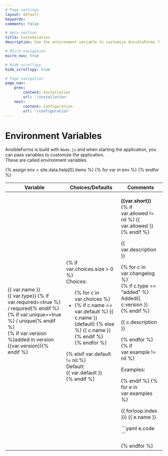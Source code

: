 ```yaml
---
# Page settings
layout: default
keywords:
comments: false

# Hero section
title: Customization
description: Use the environment variable to customize AnsibleForms ?

# Micro navigation
micro_nav: true

# Hide scrollspy
hide_scrollspy: true

# Page navigation
page_nav:
    prev:
        content: Installation
        url: '/installation'
    next:
        content: Configuration
        url: '/configuration'
---
```


# Environment Variables

AnsibleForms is build with `Node.js` and when starting the application, you can pass variables to customize the application.  
These are called environment variables.  

<table class="table-responsive">
      <thead>
        <tr>
          <th>Variable</th>
          <th>Choices/Defaults</th>
          <th>Comments</th>
        </tr>
      </thead>
      <tbody>
{% assign env = site.data.help[0].items %}
{% for var in env %}
        <tr>
          <td>
            <span class="fw-bold">{{ var.name }}</span><br>
            <span class="has-text-primary">{{ var.type}}</span>
            {% if var.required==true %}<span class="has-text-danger"> / required</span>{% endif %}
            {% if var.unique==true %}<span v-if="f.unique" class="has-text-warning"> / unique</span>{% endif %}
            <br>
            {% if var.version %}<span v-if="f.version" class="is-italic has-text-success">added in version {{var.version}}</span>{% endif %}
          </td>
          <td>
            {% if var.choices.size > 0 %}
            <div class="">
              <span class="fw-bold">Choices:</span><br>
              <ul>
                {% for c in var.choices %}
                <li>
                  {% if c.name == var.default %}
                  <span title="{{ c.description }}" class="has-text-info">{{ c.name }} (default)</span>
                  {% else %}
                  <span title="{{ c.description }}">{{ c.name }}</span>
                  {% endif %}
                </li>
                {% endfor %}
              </ul>
            </div>
            {% elsif var.default != nil %}               
            <div>
              <span class="fw-bold">Default:</span><br>
              <span class="">{{ var.default }}</span>
            </div>   
            {% endif %}       
          </td>
          <td>
            <p>
              <strong>{{var.short}}</strong><br>
              {% if var.allowed != nil %}
              <span class="has-text-primary">{{ var.allowed }}</span>
              {% endif %}
            </p>
            <p markdown="1">
              {{ var.description }}
            </p>
            {% for c in var.changelog %}
            <div class="callout callout--info">
              {% if c.type == "added" %}
              <div class="tags has-addons mb-1">
                <span class="tag is-dark">Added</span><span class="tag is-success">{{ c.version }}</span>
              </div>
              {% endif %}
              <p markdown="1">
                {{ c.description }}
              </p>
            </div>
            {% endfor %}
            {% if var.example != nil %}
            <p class="fw-bold">
              Examples:
            </p>
            {% endif %}
            {% for e in var.examples %}
            <div>
              <p class="fw-bold mt-2">{{ forloop.index }}) {{ e.name }}</p>
              <p markdown="1">
```yaml
e.code
```
              </p>
            </div>
            {% endfor %}
          </td>
        </tr>
{% endfor %}
      </tbody>
</table>
